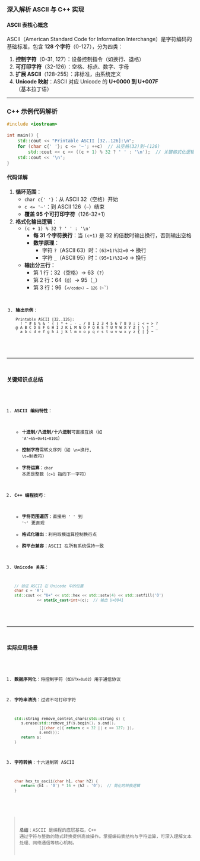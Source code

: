 ### 深入解析 ASCII 与 C++ 实现

#### **ASCII 表核心概念**
ASCII（American Standard Code for Information Interchange）是字符编码的基础标准，包含 **128 个字符**（0-127），分为四类：
1. **控制字符**（0-31, 127）：设备控制指令（如换行、退格）
2. **可打印字符**（32-126）：空格、标点、数字、字母
3. **扩展 ASCII**（128-255）：非标准，由系统定义
4. **Unicode 映射**：ASCII 对应 Unicode 的 **U+0000 到 U+007F**（基本拉丁语）

---

### **C++ 示例代码解析**
```cpp
#include <iostream>
 
int main() {
    std::cout << "Printable ASCII [32..126]:\n";
    for (char c{' '}; c <= '~'; ++c)  // 从空格(32)到~(126)
        std::cout << c << ((c + 1) % 32 ? ' ' : '\n');  // 关键格式化逻辑
    std::cout << '\n';
}
```

#### **代码详解**
1. **循环范围**：
   - `char c{' '}`：从 ASCII 32（空格）开始
   - `c <= '~'`：到 ASCII 126（`~`）结束
   - **覆盖 95 个可打印字符**（126-32+1）
2. **格式化输出逻辑**：
   - `(c + 1) % 32 ? ' ' : '\n'`
     - **每 31 个字符换行**：当 `(c+1)` 是 32 的倍数时输出换行，否则输出空格
     - **数学原理**： 
       - 字符 `?`（ASCII 63）时：`(63+1)%32=0` → 换行
       - 字符 `_`（ASCII 95）时：`(95+1)%32=0` → 换行
   - **输出分三行**：
     - 第 1 行：32（空格）→ 63（`?`）
     - 第 2 行：64（`@`）→ 95（`_`）
     - 第 3 行：96（<code>`</code>）→ 126（`~`）
3. **输出示例**：
   ```plaintext
   Printable ASCII [32..126]:
     ! " # $ % & ' ( ) * + , - . / 0 1 2 3 4 5 6 7 8 9 : ; < = > ?
   @ A B C D E F G H I J K L M N O P Q R S T U V W X Y Z [ \ ] ^ _
   ` a b c d e f g h i j k l m n o p q r s t u v w x y z { | } ~ 
   ```

---

### **关键知识点总结**
1. **ASCII 编码特性**：
   
   - **十进制/八进制/十六进制**可直接互换（如 `'A'=65=0x41=0101`）
   - **控制字符**需转义序列（如 `\n`=换行, `\t`=制表符）
   - **字符运算**：`char` 本质是整数（`c+1` 指向下一字符）
2. **C++ 编程技巧**：
   - **字符范围遍历**：直接用 `' '` 到 `'~'` 更直观
   - **格式化输出**：利用取模运算控制换行点
   - **跨平台兼容**：ASCII 在所有系统保持一致
3. **Unicode 关系**：
   ```cpp
   // 验证 ASCII 在 Unicode 中的位置
   char c = 'A';
   std::cout << "U+" << std::hex << std::setw(4) << std::setfill('0') 
             << static_cast<int>(c);  // 输出 U+0041
   ```

---

### **实际应用场景**
1. **数据序列化**：将控制字符（如`STX=0x02`）用于通信协议
2. **字符串清洗**：过滤不可打印字符
   
   ```cpp
   std::string remove_control_chars(std::string s) {
      s.erase(std::remove_if(s.begin(), s.end(), 
              [](char c){ return c < 32 || c == 127; }), 
              s.end());
      return s;
   }
   ```
3. **字符转换**：十六进制转 ASCII
   
   ```cpp
   char hex_to_ascii(char h1, char h2) {
      return (h1 - '0') * 16 + (h2 - '0');  // 简化的转换逻辑
   }
   ```

> **总结**：ASCII 是编程的底层基石，C++ 通过字符与整数的隐式转换提供高效操作。掌握编码表结构与字符运算，可深入理解文本处理、网络通信等核心机制。